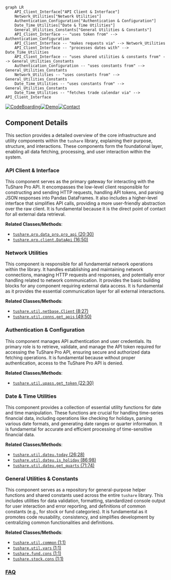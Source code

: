 ```mermaid
graph LR
    API_Client_Interface["API Client & Interface"]
    Network_Utilities["Network Utilities"]
    Authentication_Configuration["Authentication & Configuration"]
    Date_Time_Utilities["Date & Time Utilities"]
    General_Utilities_Constants["General Utilities & Constants"]
    API_Client_Interface -- "uses token from" --> Authentication_Configuration
    API_Client_Interface -- "makes requests via" --> Network_Utilities
    API_Client_Interface -- "processes dates with" --> Date_Time_Utilities
    API_Client_Interface -- "uses shared utilities & constants from" --> General_Utilities_Constants
    Authentication_Configuration -- "uses constants from" --> General_Utilities_Constants
    Network_Utilities -- "uses constants from" --> General_Utilities_Constants
    Date_Time_Utilities -- "uses constants from" --> General_Utilities_Constants
    Date_Time_Utilities -- "fetches trade calendar via" --> API_Client_Interface
```
[![CodeBoarding](https://img.shields.io/badge/Generated%20by-CodeBoarding-9cf?style=flat-square)](https://github.com/CodeBoarding/GeneratedOnBoardings)[![Demo](https://img.shields.io/badge/Try%20our-Demo-blue?style=flat-square)](https://www.codeboarding.org/demo)[![Contact](https://img.shields.io/badge/Contact%20us%20-%20contact@codeboarding.org-lightgrey?style=flat-square)](mailto:contact@codeboarding.org)

## Component Details

This section provides a detailed overview of the core infrastructure and utility components within the `tushare` library, explaining their purpose, structure, and interactions. These components form the foundational layer, enabling all data fetching, processing, and user interaction within the system.

### API Client & Interface
This component serves as the primary gateway for interacting with the TuShare Pro API. It encompasses the low-level client responsible for constructing and sending HTTP requests, handling API tokens, and parsing JSON responses into Pandas DataFrames. It also includes a higher-level interface that simplifies API calls, providing a more user-friendly abstraction over the raw client. It is fundamental because it is the direct point of contact for all external data retrieval.


**Related Classes/Methods**:

- <a href="https://github.com/waditu/tushare/blob/master/tushare/pro/data_pro.py#L20-L30" target="_blank" rel="noopener noreferrer">`tushare.pro.data_pro.pro_api` (20:30)</a>
- <a href="https://github.com/waditu/tushare/blob/master/tushare/pro/client.py#L16-L50" target="_blank" rel="noopener noreferrer">`tushare.pro.client.DataApi` (16:50)</a>


### Network Utilities
This component is responsible for all fundamental network operations within the library. It handles establishing and maintaining network connections, managing HTTP requests and responses, and potentially error handling related to network communication. It provides the basic building blocks for any component requiring external data access. It is fundamental as it provides the essential communication layer for all external interactions.


**Related Classes/Methods**:

- <a href="https://github.com/waditu/tushare/blob/master/tushare/util/netbase.py#L8-L27" target="_blank" rel="noopener noreferrer">`tushare.util.netbase.Client` (8:27)</a>
- <a href="https://github.com/waditu/tushare/blob/master/tushare/util/conns.py#L49-L50" target="_blank" rel="noopener noreferrer">`tushare.util.conns.get_apis` (49:50)</a>


### Authentication & Configuration
This component manages API authentication and user credentials. Its primary role is to retrieve, validate, and manage the API token required for accessing the TuShare Pro API, ensuring secure and authorized data fetching operations. It is fundamental because without proper authentication, access to the TuShare Pro API is denied.


**Related Classes/Methods**:

- <a href="https://github.com/waditu/tushare/blob/master/tushare/util/upass.py#L22-L30" target="_blank" rel="noopener noreferrer">`tushare.util.upass.get_token` (22:30)</a>


### Date & Time Utilities
This component provides a collection of essential utility functions for date and time manipulation. These functions are crucial for handling time-series financial data, including operations like checking for holidays, parsing various date formats, and generating date ranges or quarter information. It is fundamental for accurate and efficient processing of time-sensitive financial data.


**Related Classes/Methods**:

- <a href="https://github.com/waditu/tushare/blob/master/tushare/util/dateu.py#L26-L28" target="_blank" rel="noopener noreferrer">`tushare.util.dateu.today` (26:28)</a>
- <a href="https://github.com/waditu/tushare/blob/master/tushare/util/dateu.py#L86-L98" target="_blank" rel="noopener noreferrer">`tushare.util.dateu.is_holiday` (86:98)</a>
- <a href="https://github.com/waditu/tushare/blob/master/tushare/util/dateu.py#L71-L74" target="_blank" rel="noopener noreferrer">`tushare.util.dateu.get_quarts` (71:74)</a>


### General Utilities & Constants
This component serves as a repository for general-purpose helper functions and shared constants used across the entire `tushare` library. This includes utilities for data validation, formatting, standardized console output for user interaction and error reporting, and definitions of common constants (e.g., for stock or fund categories). It is fundamental as it promotes code reusability, consistency, and simplifies development by centralizing common functionalities and definitions.


**Related Classes/Methods**:

- <a href="https://github.com/waditu/tushare/blob/master/tushare/util/common.py#L1-L1" target="_blank" rel="noopener noreferrer">`tushare.util.common` (1:1)</a>
- <a href="https://github.com/waditu/tushare/blob/master/tushare/util/vars.py#L1-L1" target="_blank" rel="noopener noreferrer">`tushare.util.vars` (1:1)</a>
- <a href="https://github.com/waditu/tushare/blob/master/tushare/fund/cons.py#L1-L1" target="_blank" rel="noopener noreferrer">`tushare.fund.cons` (1:1)</a>
- <a href="https://github.com/waditu/tushare/blob/master/tushare/stock/cons.py#L1-L1" target="_blank" rel="noopener noreferrer">`tushare.stock.cons` (1:1)</a>




### [FAQ](https://github.com/CodeBoarding/GeneratedOnBoardings/tree/main?tab=readme-ov-file#faq)